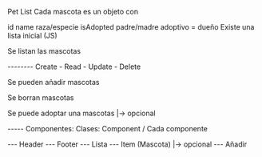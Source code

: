 Pet List
Cada mascota es un objeto con

id
name
raza/especie
isAdopted
padre/madre adoptivo = dueño
Existe una lista inicial (JS)

Se listan las mascotas

-------- Create - Read - Update - Delete

Se pueden añadir mascotas

Se borran mascotas

Se puede adoptar una mascotas |-> opcional

----- Componentes: Clases: Component / Cada componente

--- Header --- Footer --- Lista --- Item (Mascota) |-> opcional --- Añadir
